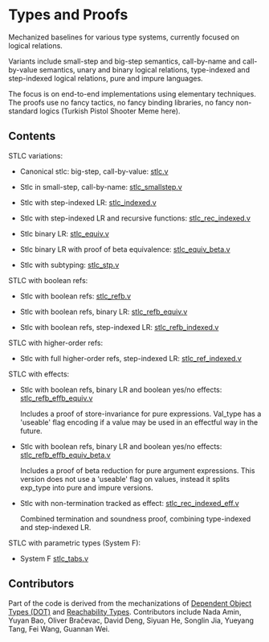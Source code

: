 # Types and Proofs

Mechanized baselines for various type systems, currently focused on
logical relations. 

Variants include small-step and big-step semantics, call-by-name
and call-by-value semantics, unary and binary logical relations, type-indexed
and step-indexed logical relations, pure and impure languages.

The focus is on end-to-end implementations using elementary 
techniques. The proofs use no fancy tactics, no fancy binding libraries, 
no fancy non-standard logics (Turkish Pistol Shooter Meme here).


## Contents

STLC variations:

- Canonical stlc: big-step, call-by-value: [stlc.v](pub/stlc.v)

- Stlc in small-step, call-by-name: [stlc_smallstep.v](pub/stlc_smallstep.v)

- Stlc with step-indexed LR: [stlc_indexed.v](pub/stlc_indexed.v)

- Stlc with step-indexed LR and recursive functions: [stlc_rec_indexed.v](pub/stlc_rec_indexed.v)

- Stlc binary LR: [stlc_equiv.v](pub/stlc_equiv.v)

- Stlc binary LR with proof of beta equivalence: [stlc_equiv_beta.v](pub/stlc_equiv_beta.v)

- Stlc with subtyping: [stlc_stp.v](pub/stlc_stp.v)


STLC with boolean refs:

- Stlc with boolean refs: [stlc_refb.v](pub/stlc_refb.v)

- Stlc with boolean refs, binary LR: [stlc_refb_equiv.v](pub/stlc_refb_equiv.v)

- Stlc with boolean refs, step-indexed LR: [stlc_refb_indexed.v](pub/stlc_refb_indexed.v)


STLC with higher-order refs:

- Stlc with full higher-order refs, step-indexed LR: [stlc_ref_indexed.v](pub/stlc_ref_indexed.v)


STLC with effects:

- Stlc with boolean refs, binary LR and boolean yes/no effects: [stlc_refb_effb_equiv.v](pub/stlc_refb_effb_equiv.v)

  	Includes a proof of store-invariance for pure expressions.
  	Val_type has a 'useable' flag encoding if a value may be
  	used in an effectful way in the future.

- Stlc with boolean refs, binary LR and boolean yes/no effects: [stlc_refb_effb_equiv_beta.v](pub/stlc_refb_effb_equiv_beta.v)

	Includes a proof of beta reduction for pure argument expressions.
	This version does not use a 'useable' flag on values, instead it
	splits exp_type into pure and impure versions.

- Stlc with non-termination tracked as effect: [stlc_rec_indexed_eff.v](pub/stlc_rec_indexed_eff.v)

	Combined termination and soundness proof, combining
	type-indexed and step-indexed LR. 


STLC with parametric types (System F):

- System F [stlc_tabs.v](pub/stlc_tabs.v)


## Contributors

Part of the code is derived from the mechanizations of 
[Dependent Object Types (DOT)](https://github.com/tiarkrompf/minidot) 
and [Reachability Types](https://github.com/tiarkrompf/reachability).
Contributors include Nada Amin, Yuyan Bao, Oliver Bračevac, David Deng,
Siyuan He, Songlin Jia, Yueyang Tang, Fei Wang, Guannan Wei.
